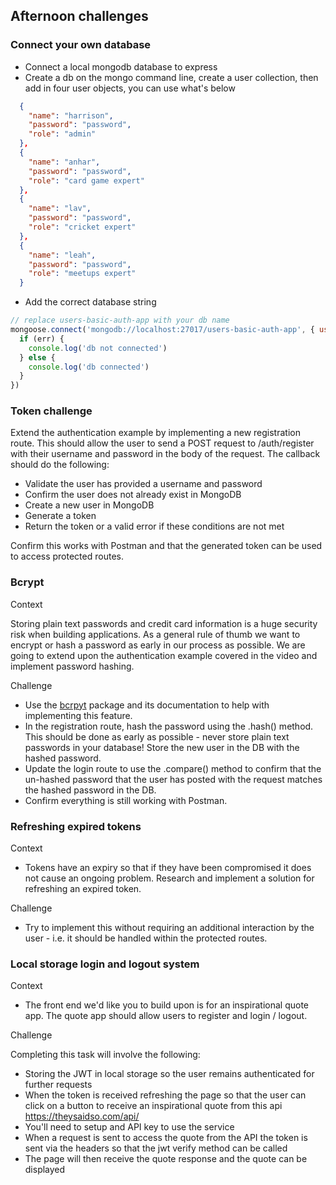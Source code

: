 ## Afternoon challenges

### Connect your own database 

- Connect a local mongodb database to express 
- Create a db on the mongo command line, create a user collection, then add in four user objects, you can use what's below

```json
  {
    "name": "harrison",
    "password": "password",
    "role": "admin"
  },
  {
    "name": "anhar",
    "password": "password",
    "role": "card game expert"
  },
  {
    "name": "lav",
    "password": "password",
    "role": "cricket expert"
  },
  {
    "name": "leah",
    "password": "password",
    "role": "meetups expert"
  }
```

- Add the correct database string

```js
// replace users-basic-auth-app with your db name
mongoose.connect('mongodb://localhost:27017/users-basic-auth-app', { useNewUrlParser: true }, (err) => {
  if (err) {
    console.log('db not connected')
  } else {
    console.log('db connected')
  }
})
```

### Token challenge

Extend the authentication example by implementing a new registration route. This should allow the user to send a POST request to /auth/register with their username and password in the body of the request. The callback should do the following:

- Validate the user has provided a username and password
- Confirm the user does not already exist in MongoDB
- Create a new user in MongoDB
- Generate a token
- Return the token or a valid error if these conditions are not met

Confirm this works with Postman and that the generated token can be used to access protected routes.

### Bcrypt 

Context

Storing plain text passwords and credit card information is a huge security risk when building applications. As a general rule of thumb we want to encrypt or hash a password as early in our process as possible. We are going to extend upon the authentication example covered in the video and implement password hashing.

Challenge
- Use the [bcrpyt](https://www.npmjs.com/package/bcrypt) package and its documentation to help with implementing this feature.
- In the registration route, hash the password using the .hash() method. This should be done as early as possible - never store plain text passwords in your database! Store the new user in the DB with the hashed password.
- Update the login route to use the .compare() method to confirm that the un-hashed password that the user has posted with the request matches the hashed password in the DB.
- Confirm everything is still working with Postman.

### Refreshing expired tokens 

Context
- Tokens have an expiry so that if they have been compromised it does not cause an ongoing problem. Research and implement a solution for refreshing an expired token.

Challenge
- Try to implement this without requiring an additional interaction by the user - i.e. it should be handled within the protected routes.

### Local storage login and logout system

Context
- The front end we'd like you to build upon is for an inspirational quote app. The quote app should allow users to register and login / logout.

Challenge

Completing this task will involve the following:
- Storing the JWT in local storage so the user remains authenticated for further requests
- When the token is received refreshing the page so that the user can click on a button to receive an inspirational quote from this api https://theysaidso.com/api/
- You'll need to setup and API key to use the service 
- When a request is sent to access the quote from the API the token is sent via the headers so that the jwt verify method can be called
- The page will then receive the quote response and the quote can be displayed
